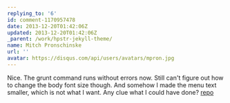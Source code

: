 ```yaml
---
replying_to: '6'
id: comment-1170957478
date: 2013-12-20T01:42:06Z
updated: 2013-12-20T01:42:06Z
_parent: /work/hpstr-jekyll-theme/
name: Mitch Pronschinske
url: ''
avatar: https://disqus.com/api/users/avatars/mpron.jpg
---
```


Nice. The grunt command runs without errors now. Still can't figure out how to
change the body font size though. And somehow I made the menu text smaller,
which is not what I want. Any clue what I could have done?
[repo](https://github.com/mpron/mpron.github.io)

